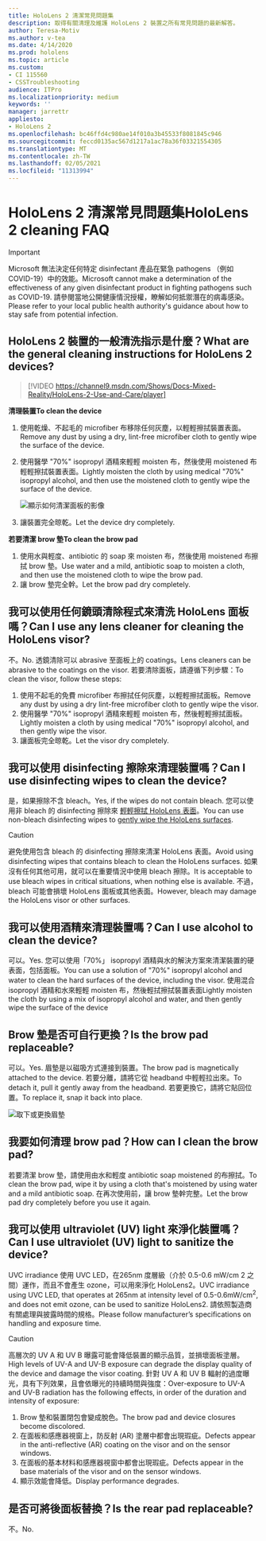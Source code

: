 ```yaml
---
title: HoloLens 2 清潔常見問題集
description: 取得有關清理及維護 HoloLens 2 裝置之所有常見問題的最新解答。
author: Teresa-Motiv
ms.author: v-tea
ms.date: 4/14/2020
ms.prod: hololens
ms.topic: article
ms.custom:
- CI 115560
- CSSTroubleshooting
audience: ITPro
ms.localizationpriority: medium
keywords: ''
manager: jarrettr
appliesto:
- HoloLens 2
ms.openlocfilehash: bc46ffd4c980ae14f010a3b45533f8081845c946
ms.sourcegitcommit: feccd0135ac567d1217a1ac78a36f03321554305
ms.translationtype: MT
ms.contentlocale: zh-TW
ms.lasthandoff: 02/05/2021
ms.locfileid: "11313994"
---
```

# <span data-ttu-id="bb694-103">HoloLens 2 清潔常見問題集</span><span class="sxs-lookup"><span data-stu-id="bb694-103">HoloLens 2 cleaning FAQ</span></span>

> [!IMPORTANT]  
> <span data-ttu-id="bb694-104">Microsoft 無法決定任何特定 disinfectant 產品在緊急 pathogens （例如 COVID-19）中的效能。</span><span class="sxs-lookup"><span data-stu-id="bb694-104">Microsoft cannot make a determination of the effectiveness of any given disinfectant product in fighting pathogens such as COVID-19.</span></span> <span data-ttu-id="bb694-105">請參閱當地公開健康情況授權，瞭解如何抵禦潛在的病毒感染。</span><span class="sxs-lookup"><span data-stu-id="bb694-105">Please refer to your local public health authority's guidance about how to stay safe from potential infection.</span></span>  

## <span data-ttu-id="bb694-106">HoloLens 2 裝置的一般清洗指示是什麼？</span><span class="sxs-lookup"><span data-stu-id="bb694-106">What are the general cleaning instructions for HoloLens 2 devices?</span></span>

> [!VIDEO https://channel9.msdn.com/Shows/Docs-Mixed-Reality/HoloLens-2-Use-and-Care/player]

<!-- <iframe src="https://channel9.msdn.com/Shows/Docs-Mixed-Reality/HoloLens-2-Use-and-Care/player" width="960" height="540" allowFullScreen frameBorder="0" title="HoloLens 2 Use and Care - Microsoft Channel 9 Video"></iframe> -->

**<span data-ttu-id="bb694-107">清理裝置</span><span class="sxs-lookup"><span data-stu-id="bb694-107">To clean the device</span></span>**

1. <span data-ttu-id="bb694-108">使用乾燥、不起毛的 microfiber 布移除任何灰塵，以輕輕擦拭裝置表面。</span><span class="sxs-lookup"><span data-stu-id="bb694-108">Remove any dust by using a dry, lint-free microfiber cloth to gently wipe the surface of the device.</span></span>
1. <span data-ttu-id="bb694-109">使用醫學 "70%" isopropyl 酒精來輕輕 moisten 布，然後使用 moistened 布輕輕擦拭裝置表面。</span><span class="sxs-lookup"><span data-stu-id="bb694-109">Lightly moisten the cloth by using medical "70%" isopropyl alcohol, and then use the moistened cloth to gently wipe the surface of the device.</span></span>

   ![顯示如何清潔面板的影像](images/hololens-cleaning-visor.png)

1. <span data-ttu-id="bb694-111">讓裝置完全晾乾。</span><span class="sxs-lookup"><span data-stu-id="bb694-111">Let the device dry completely.</span></span>

**<span data-ttu-id="bb694-112">若要清潔 brow 墊</span><span class="sxs-lookup"><span data-stu-id="bb694-112">To clean the brow pad</span></span>**

1. <span data-ttu-id="bb694-113">使用水與輕度、antibiotic 的 soap 來 moisten 布，然後使用 moistened 布擦拭 brow 墊。</span><span class="sxs-lookup"><span data-stu-id="bb694-113">Use water and a mild, antibiotic soap to moisten a cloth, and then use the moistened cloth to wipe the brow pad.</span></span>
1. <span data-ttu-id="bb694-114">讓 brow 墊完全幹。</span><span class="sxs-lookup"><span data-stu-id="bb694-114">Let the brow pad dry completely.</span></span>

## <span data-ttu-id="bb694-115">我可以使用任何鏡頭清除程式來清洗 HoloLens 面板嗎？</span><span class="sxs-lookup"><span data-stu-id="bb694-115">Can I use any lens cleaner for cleaning the HoloLens visor?</span></span>

<span data-ttu-id="bb694-116">不。</span><span class="sxs-lookup"><span data-stu-id="bb694-116">No.</span></span> <span data-ttu-id="bb694-117">透鏡清除可以 abrasive 至面板上的 coatings。</span><span class="sxs-lookup"><span data-stu-id="bb694-117">Lens cleaners can be abrasive to the coatings on the visor.</span></span> <span data-ttu-id="bb694-118">若要清除面板，請遵循下列步驟：</span><span class="sxs-lookup"><span data-stu-id="bb694-118">To clean the visor, follow these steps:</span></span>  

1. <span data-ttu-id="bb694-119">使用不起毛的免費 microfiber 布擦拭任何灰塵，以輕輕擦拭面板。</span><span class="sxs-lookup"><span data-stu-id="bb694-119">Remove any dust by using a dry lint-free microfiber cloth to gently wipe the visor.</span></span>
1. <span data-ttu-id="bb694-120">使用醫學 "70%" isopropyl 酒精來輕輕 moisten 布，然後輕輕擦拭面板。</span><span class="sxs-lookup"><span data-stu-id="bb694-120">Lightly moisten a cloth by using medical "70%" isopropyl alcohol, and then gently wipe the visor.</span></span>
1. <span data-ttu-id="bb694-121">讓面板完全晾乾。</span><span class="sxs-lookup"><span data-stu-id="bb694-121">Let the visor dry completely.</span></span>

## <span data-ttu-id="bb694-122">我可以使用 disinfecting 擦除來清理裝置嗎？</span><span class="sxs-lookup"><span data-stu-id="bb694-122">Can I use disinfecting wipes to clean the device?</span></span>

<span data-ttu-id="bb694-123">是，如果擦除不含 bleach。</span><span class="sxs-lookup"><span data-stu-id="bb694-123">Yes, if the wipes do not contain bleach.</span></span> <span data-ttu-id="bb694-124">您可以使用非 bleach 的 disinfecting 擦除來 [輕輕擦拭 HoloLens 表面](#what-are-the-general-cleaning-instructions-for-hololens-2-devices)。</span><span class="sxs-lookup"><span data-stu-id="bb694-124">You can use non-bleach disinfecting wipes to [gently wipe the HoloLens surfaces](#what-are-the-general-cleaning-instructions-for-hololens-2-devices).</span></span>  

> [!CAUTION]  
> <span data-ttu-id="bb694-125">避免使用包含 bleach 的 disinfecting 擦除來清潔 HoloLens 表面。</span><span class="sxs-lookup"><span data-stu-id="bb694-125">Avoid using disinfecting wipes that contains bleach to clean the HoloLens surfaces.</span></span> <span data-ttu-id="bb694-126">如果沒有任何其他可用，就可以在重要情況中使用 bleach 擦除。</span><span class="sxs-lookup"><span data-stu-id="bb694-126">It is acceptable to use bleach wipes in critical situations, when nothing else is available.</span></span> <span data-ttu-id="bb694-127">不過，bleach 可能會損壞 HoloLens 面板或其他表面。</span><span class="sxs-lookup"><span data-stu-id="bb694-127">However, bleach may damage the HoloLens visor or other surfaces.</span></span>

## <span data-ttu-id="bb694-128">我可以使用酒精來清理裝置嗎？</span><span class="sxs-lookup"><span data-stu-id="bb694-128">Can I use alcohol to clean the device?</span></span>

<span data-ttu-id="bb694-129">可以。</span><span class="sxs-lookup"><span data-stu-id="bb694-129">Yes.</span></span> <span data-ttu-id="bb694-130">您可以使用「70%」 isopropyl 酒精與水的解決方案來清潔裝置的硬表面，包括面板。</span><span class="sxs-lookup"><span data-stu-id="bb694-130">You can use a solution of "70%" isopropyl alcohol and water to clean the hard surfaces of the device, including the visor.</span></span> <span data-ttu-id="bb694-131">使用混合 isopropyl 酒精和水來輕輕 moisten 布，然後輕拭擦拭裝置表面</span><span class="sxs-lookup"><span data-stu-id="bb694-131">Lightly moisten the cloth by using a mix of isopropyl alcohol and water, and then gently wipe the surface of the device</span></span>

## <span data-ttu-id="bb694-132">Brow 墊是否可自行更換？</span><span class="sxs-lookup"><span data-stu-id="bb694-132">Is the brow pad replaceable?</span></span>

<span data-ttu-id="bb694-133">可以。</span><span class="sxs-lookup"><span data-stu-id="bb694-133">Yes.</span></span> <span data-ttu-id="bb694-134">眉墊是以磁吸方式連接到裝置。</span><span class="sxs-lookup"><span data-stu-id="bb694-134">The brow pad is magnetically attached to the device.</span></span> <span data-ttu-id="bb694-135">若要分離，請將它從 headband 中輕輕拉出來。</span><span class="sxs-lookup"><span data-stu-id="bb694-135">To detach it, pull it gently away from the headband.</span></span> <span data-ttu-id="bb694-136">若要更換它，請將它貼回位置。</span><span class="sxs-lookup"><span data-stu-id="bb694-136">To replace it, snap it back into place.</span></span>

![取下或更換眉墊](images/hololens2-remove-browpad.png)

## <span data-ttu-id="bb694-138">我要如何清理 brow pad？</span><span class="sxs-lookup"><span data-stu-id="bb694-138">How can I clean the brow pad?</span></span>

<span data-ttu-id="bb694-139">若要清潔 brow 墊，請使用由水和輕度 antibiotic soap moistened 的布擦拭。</span><span class="sxs-lookup"><span data-stu-id="bb694-139">To clean the brow pad, wipe it by using a cloth that's moistened by using water and a mild antibiotic soap.</span></span> <span data-ttu-id="bb694-140">在再次使用前，讓 brow 墊幹完整。</span><span class="sxs-lookup"><span data-stu-id="bb694-140">Let the brow pad dry completely before you use it again.</span></span>

## <span data-ttu-id="bb694-141">我可以使用 ultraviolet (UV) light 來淨化裝置嗎？</span><span class="sxs-lookup"><span data-stu-id="bb694-141">Can I use ultraviolet (UV) light to sanitize the device?</span></span>

<span data-ttu-id="bb694-142">UVC irradiance 使用 UVC LED，在265nm 度層級（介於 0.5-0.6 mW/cm 2 之間）運作，而且不會產生 <sup> </sup> ozone，可以用來淨化 HoloLens2。</span><span class="sxs-lookup"><span data-stu-id="bb694-142">UVC irradiance using UVC LED, that operates at 265nm at intensity level of 0.5-0.6mW/cm<sup>2</sup>, and does not emit ozone, can be used to sanitize HoloLens2.</span></span> <span data-ttu-id="bb694-143">請依照製造商有關處理與披露時間的規格。</span><span class="sxs-lookup"><span data-stu-id="bb694-143">Please follow manufacturer’s specifications on handling and exposure time.</span></span>

> [!CAUTION]  
> <span data-ttu-id="bb694-144">高層次的 UV A 和 UV B 曝露可能會降低裝置的顯示品質，並損壞面板塗層。</span><span class="sxs-lookup"><span data-stu-id="bb694-144">High levels of UV-A and UV-B exposure can degrade the display quality of the device and damage the visor coating.</span></span> <span data-ttu-id="bb694-145">針對 UV A 和 UV B 輻射的過度曝光，具有下列效果，且會依曝光的持續時間與強度：</span><span class="sxs-lookup"><span data-stu-id="bb694-145">Over-exposure to UV-A and UV-B radiation has the following effects, in order of the duration and intensity of exposure:</span></span>
>  
> 1. <span data-ttu-id="bb694-146">Brow 墊和裝置閉包會變成脫色。</span><span class="sxs-lookup"><span data-stu-id="bb694-146">The brow pad and device closures become discolored.</span></span>
> 1. <span data-ttu-id="bb694-147">在面板和感應器視窗上，防反射 (AR) 塗層中都會出現瑕疵。</span><span class="sxs-lookup"><span data-stu-id="bb694-147">Defects appear in the anti-reflective (AR) coating on the visor and on the sensor windows.</span></span>
> 1. <span data-ttu-id="bb694-148">在面板的基本材料和感應器視窗中都會出現瑕疵。</span><span class="sxs-lookup"><span data-stu-id="bb694-148">Defects appear in the base materials of the visor and on the sensor windows.</span></span>
> 1. <span data-ttu-id="bb694-149">顯示效能會降低。</span><span class="sxs-lookup"><span data-stu-id="bb694-149">Display performance degrades.</span></span>

## <span data-ttu-id="bb694-150">是否可將後面板替換？</span><span class="sxs-lookup"><span data-stu-id="bb694-150">Is the rear pad replaceable?</span></span>

<span data-ttu-id="bb694-151">不。</span><span class="sxs-lookup"><span data-stu-id="bb694-151">No.</span></span>
